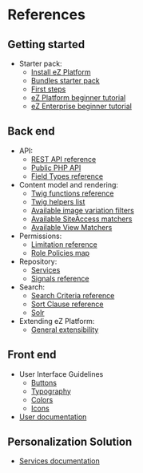 # References

## Getting started

- Starter pack:
    - [Install eZ Platform](getting_started/install_ez_platform.md)
    - [Bundles starter pack](getting_started/bundles_starter_pack.md)
    - [First steps](getting_started/first_steps.md)
    - [eZ Platform beginner tutorial](tutorials/platform_beginner/building_a_bicycle_route_tracker_in_ez_platform.md)
    - [eZ Enterprise beginner tutorial](tutorials/enterprise_beginner/ez_enterprise_beginner_tutorial_-_its_a_dogs_world.md)

## Back end

- API:
    - [REST API reference](https://github.com/ezsystems/ezpublish-kernel/blob/master/doc/specifications/rest/REST-API-V2.rst)
    - [Public PHP API](api/public_php_api.md)
    - [Field Types reference](api/field_type_reference.md)
- Content model and rendering:
    - [Twig functions reference](guide/twig_functions_reference.md)
    - [Twig helpers list](guide/content_rendering.md#twig-helper)
    - [Available image variation filters](guide/images.md#available-filters)
    - [Available SiteAccess matchers](guide/siteaccess.md#available-matchers)
    - [Available View Matchers](guide/content_rendering.md#available-matchers)
- Permissions:
    - [Limitation reference](guide/limitation_reference.md)
    - [Role Policies map](guide/permissions.md#available-policies)
- Repository:
    - [Services](guide/repository.md#services-public-api)
    - [Signals reference](guide/signalslots.md#signals-reference)
- Search:
    - [Search Criteria reference](guide/search.md#search-criteria-reference)
    - [Sort Clause reference](guide/search.md#sort-clauses-reference)
    - [Solr](guide/solr.md)
- Extending eZ Platform:
    - [General extensibility](guide/extending_ez_platform.md#general-extensibility)

## Front end

- User Interface Guidelines
    - [Buttons](guidelines/components/buttons.md)
    - [Typography](guidelines/resources/typography.md)
    - [Colors](guidelines/resources/colors.md)
    - [Icons](guidelines/resources/icons)
- [User documentation](https://doc.ezplatform.com/projects/userguide/en/latest/)

## Personalization Solution

- [Services documentation](https://doc.ezplatform.com/projects/ezservices/en/latest/)
